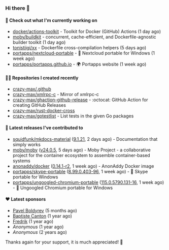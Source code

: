 ### Hi there 👋

#### 👷 Check out what I'm currently working on

- [docker/actions-toolkit](https://github.com/docker/actions-toolkit) - Toolkit for Docker (GitHub) Actions (1 day ago)
- [moby/buildkit](https://github.com/moby/buildkit) - concurrent, cache-efficient, and Dockerfile-agnostic builder toolkit (1 day ago)
- [tonistiigi/xx](https://github.com/tonistiigi/xx) - Dockerfile cross-compilation helpers (5 days ago)
- [portapps/nextcloud-portable](https://github.com/portapps/nextcloud-portable) - 🚀 Nextcloud portable for Windows (1 week ago)
- [portapps/portapps.github.io](https://github.com/portapps/portapps.github.io) - 🌍 Portapps website (1 week ago)

#### 👨‍💻 Repositories I created recently

- [crazy-max/.github](https://github.com/crazy-max/.github)
- [crazy-max/xmlrpc-c](https://github.com/crazy-max/xmlrpc-c) - Mirror of xmlrpc-c
- [crazy-max/ghaction-github-release](https://github.com/crazy-max/ghaction-github-release) - :octocat: GitHub Action for creating GitHub Releases
- [crazy-max/rust-docker-cross](https://github.com/crazy-max/rust-docker-cross)
- [crazy-max/gotestlist](https://github.com/crazy-max/gotestlist) - List tests in the given Go packages

#### 🚀 Latest releases I've contributed to

- [squidfunk/mkdocs-material](https://github.com/squidfunk/mkdocs-material) ([9.1.21](https://github.com/squidfunk/mkdocs-material/releases/tag/9.1.21), 2 days ago) - Documentation that simply works
- [moby/moby](https://github.com/moby/moby) ([v24.0.5](https://github.com/moby/moby/releases/tag/v24.0.5), 5 days ago) - Moby Project - a collaborative project for the container ecosystem to assemble container-based systems
- [anonaddy/docker](https://github.com/anonaddy/docker) ([0.14.1-r2](https://github.com/anonaddy/docker/releases/tag/0.14.1-r2), 1 week ago) - AnonAddy Docker image
- [portapps/skype-portable](https://github.com/portapps/skype-portable) ([8.99.0.403-96](https://github.com/portapps/skype-portable/releases/tag/8.99.0.403-96), 1 week ago) - 🚀 Skype portable for Windows 
- [portapps/ungoogled-chromium-portable](https://github.com/portapps/ungoogled-chromium-portable) ([115.0.5790.131-16](https://github.com/portapps/ungoogled-chromium-portable/releases/tag/115.0.5790.131-16), 1 week ago) - 🚀 Ungoogled Chromium portable for Windows

#### ❤️ Latest sponsors
- [Pavel Boldyrev](https://github.com/bpg) (5 months ago)
- [Baptiste Canton](https://github.com/batmac) (1 year ago)
- [Fredrik](https://github.com/fredrikscode) (1 year ago)
- _Anonymous_ (1 year ago)
- _Anonymous_ (2 years ago)

Thanks again for your support, it is much appreciated! 🙏
